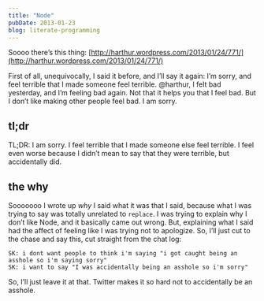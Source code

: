 ```yaml
---
title: "Node"
pubDate: 2013-01-23
blog: literate-programming
---
```



Soooo there’s this thing: [http://harthur.wordpress.com/2013/01/24/771/](http://harthur.wordpress.com/2013/01/24/771/)

First of all, unequivocally, I said it before, and I’ll say it again: I’m sorry, and feel terrible that I made someone feel terrible. @harthur, I felt bad yesterday, and I’m feeling bad again. Not that it helps you that I feel bad. But I don’t like making other people feel bad. I am sorry.

## tl;dr

TL;DR: I am sorry. I feel terrible that I made someone else feel terrible. I feel even worse because I didn’t mean to say that they were terrible, but accidentally did.

## the why

Sooooooo I wrote up *why* I said what it was that I said, because what I was trying to say was totally unrelated to `replace`. I was trying to explain why I don’t like Node, and it basically came out wrong. But, explaining what I said had the affect of feeling like I was trying not to apologize. So, I’ll just cut to the chase and say this, cut straight from the chat log:

```
SK: i dont want people to think i'm saying "i got caught being an asshole so i'm saying sorry"
SK: i want to say "I was accidentally being an asshole so i'm sorry"
```

So, I’ll just leave it at that. Twitter makes it so hard not to accidentally be an asshole.
